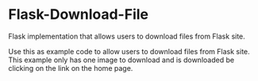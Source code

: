 # Flask-Download-File
Flask implementation that allows users to download files from Flask site.

Use this as example code to allow users to download files from Flask site.  This example only has one image to download and is downloaded be clicking on the link on the home page.  
